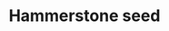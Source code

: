 ---
layout: item
title: Hammerstone seed
item-id: 5307
datatable: true
id: 5307
name: "Hammerstone seed"
members: true
lowalch: 0
highalch: 1
examine: "A Hammerstone hop seed - plant in a hops patch."
monsters:
  - id: 6604
    name: "Mammoth"
    members: true
    combat_level: 80
    wiki_url: "https://oldschool.runescape.wiki/w/Mammoth"
    drops:
      - quantity: "4"
        rarity: 0.03125
        drop_requirements: null
---